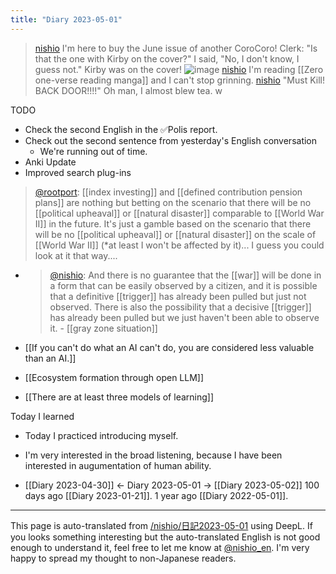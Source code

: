```yaml
---
title: "Diary 2023-05-01"
---
```



> [nishio](https://twitter.com/nishio/status/1652891478845435904/photo/1) I'm here to buy the June issue of another CoroCoro!
>  Clerk: "Is that the one with Kirby on the cover?"
>  I said, "No, I don't know, I guess not."
>  Kirby was on the cover!
>  ![image](https://pbs.twimg.com/media/FvBABoqaUAEb1Xh?format=jpg&name=large#.png)
> [nishio](https://twitter.com/nishio/status/1652893036748378112) I'm reading [[Zero one-verse reading manga]] and I can't stop grinning.
> [nishio](https://twitter.com/nishio/status/1652894085957709826) "Must Kill! BACK DOOR!!!!" Oh man, I almost blew tea. w


TODO
- Check the second English in the ✅Polis report.
- Check out the second sentence from yesterday's English conversation
    - We're running out of time.
- Anki Update
- Improved search plug-ins

> [@rootport](https://twitter.com/rootport/status/1652687075882459136): [[index investing]] and [[defined contribution pension plans]] are nothing but betting on the scenario that there will be no [[political upheaval]] or [[natural disaster]] comparable to [[World War II]] in the future. It's just a gamble based on the scenario that there will be no [[political upheaval]] or [[natural disaster]] on the scale of [[World War II]] (*at least I won't be affected by it)...
> I guess you could look at it that way....
- > [@nishio](https://twitter.com/nishio/status/1652695844691517440): And there is no guarantee that the [[war]] will be done in a form that can be easily observed by a citizen, and it is possible that a definitive [[trigger]] has already been pulled but just not observed. There is also the possibility that a decisive [[trigger]] has already been pulled but we just haven't been able to observe it.
        - [[gray zone situation]]

- [[If you can't do what an AI can't do, you are considered less valuable than an AI.]]

- [[Ecosystem formation through open LLM]]

- [[There are at least three models of learning]]

Today I learned
- Today I practiced introducing myself.
- I'm very interested in the broad listening, because I have been interested in augumentation of human ability.

- [[Diary 2023-04-30]] ← Diary 2023-05-01 → [[Diary 2023-05-02]]
100 days ago [[Diary 2023-01-21]].
1 year ago [[Diary 2022-05-01]].
---
This page is auto-translated from [/nishio/日記2023-05-01](https://scrapbox.io/nishio/日記2023-05-01) using DeepL. If you looks something interesting but the auto-translated English is not good enough to understand it, feel free to let me know at [@nishio_en](https://twitter.com/nishio_en). I'm very happy to spread my thought to non-Japanese readers.
